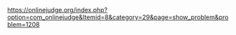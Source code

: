 https://onlinejudge.org/index.php?option=com_onlinejudge&Itemid=8&category=29&page=show_problem&problem=1208
